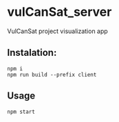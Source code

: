 # vulCanSat_server
VulCanSat project visualization app

## Instalation:
```console
npm i
npm run build --prefix client
```
## Usage
```console
npm start
```
